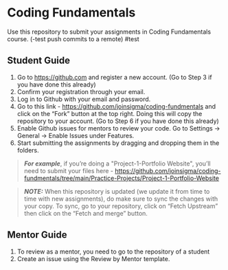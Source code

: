# Coding Fundamentals
Use this repository to submit your assignments in Coding Fundamentals course.
(-test push commits to a remote)
#test
## Student Guide
1. Go to https://github.com and register a new account. (Go to Step 3 if you have done this already)
2. Confirm your registration through your email.
3. Log in to Github with your email and password.
4. Go to this link - https://github.com/joinsigma/coding-fundmentals and click on the “Fork” button at the top right. Doing this will copy the repository to your account. (Go to Step 6 if you have done this already)
5. Enable Github issues for mentors to review your code. Go to Settings → General → Enable Issues under Features.
6. Start submitting the assignments by dragging and dropping them in the folders.
> **_For example_**, if you’re doing a "Project-1-Portfolio Website", you’ll need to submit your files here - https://github.com/joinsigma/coding-fundmentals/tree/main/Practice-Projects/Project-1-Portfolio-Website  

> **_NOTE:_**  When this repository is updated (we update it from time to time with new assignments), do make sure to sync the changes with your copy. To sync, go to your repository, click on “Fetch Upstream” then click on the “Fetch and merge” button.

## Mentor Guide
1. To review as a mentor, you need to go to the repository of a student
2. Create an issue using the Review by Mentor template.